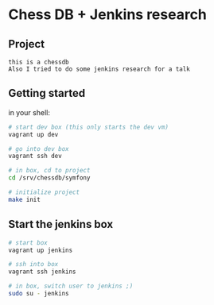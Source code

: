 # Chess DB + Jenkins research

## Project
    this is a chessdb
    Also I tried to do some jenkins research for a talk

## Getting started

in your shell:

```bash
# start dev box (this only starts the dev vm)
vagrant up dev

# go into dev box
vagrant ssh dev

# in box, cd to project
cd /srv/chessdb/symfony

# initialize project
make init
```


## Start the jenkins box
```bash
# start box
vagrant up jenkins

# ssh into box
vagrant ssh jenkins

# in box, switch user to jenkins ;)
sudo su - jenkins
```

